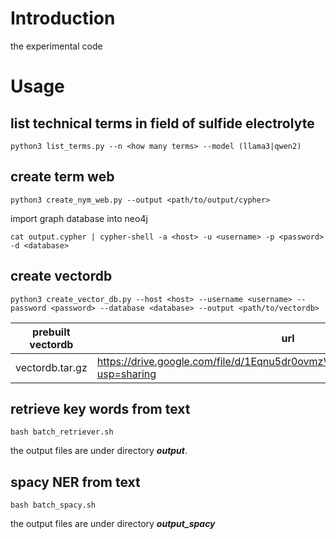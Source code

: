 # Introduction

the experimental code

# Usage

## list technical terms in field of sulfide electrolyte

```shell
python3 list_terms.py --n <how many terms> --model (llama3|qwen2)
```

## create term web

```shell
python3 create_nym_web.py --output <path/to/output/cypher>
```

import graph database into neo4j

```shell
cat output.cypher | cypher-shell -a <host> -u <username> -p <password> -d <database>
```

## create vectordb

```shell
python3 create_vector_db.py --host <host> --username <username> --password <password> --database <database> --output <path/to/vectordb>
```

| prebuilt vectordb | url |
|-------------------|-----|
| vectordb.tar.gz   | https://drive.google.com/file/d/1Eqnu5dr0ovmzVSdLzsu7hM6AcPAJY34_/view?usp=sharing |

## retrieve key words from text

```shell
bash batch_retriever.sh
```

the output files are under directory ***output***.

## spacy NER from text

```shell
bash batch_spacy.sh
```

the output files are under directory ***output_spacy***
